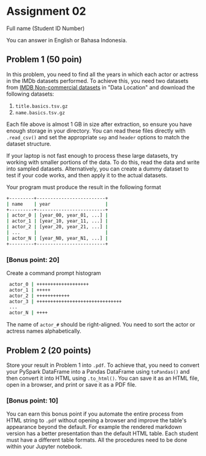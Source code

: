 
# Assignment 02

Full name (Student ID Number)

You can answer in English or Bahasa Indonesia.

## Problem 1 (50 poin)
In this problem, you need to find all the years in which each actor or actress in the IMDb datasets performed.
To achieve this, you need two datasets from 
[IMDB Non-commercial datasets](`https://developer.imdb.com/non-commercial-datasets/`)
in "Data Location" and download the following datasets:
1. `title.basics.tsv.gz`
2. `name.basics.tsv.gz`

Each file above is almost 1 GB in size after extraction, so ensure you have 
enough storage in your directory.
You can read these files directly with `.read_csv()` and set the appropriate 
`sep` and `header` options to match the dataset structure.

If your laptop is not fast enough to process these large datasets, try working 
with smaller portions of the data. To do this, read the data and write into 
sampled datasets. Alternatively, you can create a dummy dataset to test if your 
code works, and then apply it to the actual datasets.

Your program must produce the result in the following format

```bash
+---------+-------------------------+
| name    | year                    |
+---------+-------------------------+
| actor_0 | [year_00, year_01, ...] |
| actor_1 | [year_10, year_11, ...] |
| actor_2 | [year_20, year_21, ...] |
| ...     |                         |
| actor_N | [year_N0, year_N1, ...] |
+---------+-------------------------+
```

### [Bonus point: 20]    
Create a command prompt histogram
```bash
 actor_0 | +++++++++++++++++++
 actor_1 | +++++
 actor_2 | ++++++++++++
 actor_3 | +++++++++++++++++++++++++++++++
 ...
 actor_N | ++++
```
The name of `actor_#` should be right-aligned.
You need to sort the actor or actress names alphabetically.


## Problem 2 (20 points)

Store your result in Problem 1 into `.pdf`.
To achieve that, you need to convert your PySpark DataFrame into a Pandas 
DataFrame using `toPandas()` and then convert it into HTML using `.to_html()`. 
You can save it as an HTML file, open in a browser, and print or save it as 
a PDF file.  

### [Bonus point: 10]    
You can earn this bonus point if you automate the entire process from 
HTML string to `.pdf` without opening a browser and improve the table's 
appearance beyond the default. For example the rendered markdown version 
has a better presentation than the default HTML table. 
Each student must have a different table formats. 
All the procedures need to be done within your Jupyter notebook.